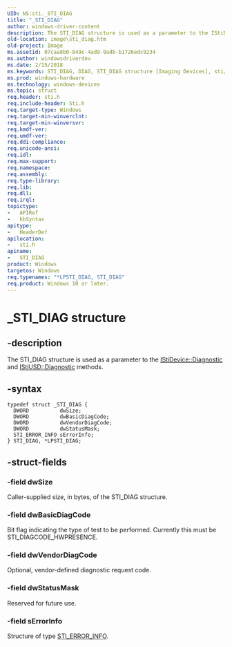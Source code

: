 ```yaml
---
UID: NS:sti._STI_DIAG
title: "_STI_DIAG"
author: windows-driver-content
description: The STI_DIAG structure is used as a parameter to the IStiDevice::Diagnostic and IStiUSD::Diagnostic methods.
old-location: image\sti_diag.htm
old-project: Image
ms.assetid: 07caa8b0-849c-4ad9-9adb-b1726edc9234
ms.author: windowsdriverdev
ms.date: 2/15/2018
ms.keywords: STI_DIAG, DIAG, STI_DIAG structure [Imaging Devices], sti/STI_DIAG, LPSTI_DIAG structure pointer [Imaging Devices], stifnc_793c0930-51bf-46b5-89c9-9ddaf91a1fee.xml, image.sti_diag, *LPSTI_DIAG, LPSTI_DIAG, _STI_DIAG, sti/LPSTI_DIAG
ms.prod: windows-hardware
ms.technology: windows-devices
ms.topic: struct
req.header: sti.h
req.include-header: Sti.h
req.target-type: Windows
req.target-min-winverclnt: 
req.target-min-winversvr: 
req.kmdf-ver: 
req.umdf-ver: 
req.ddi-compliance: 
req.unicode-ansi: 
req.idl: 
req.max-support: 
req.namespace: 
req.assembly: 
req.type-library: 
req.lib: 
req.dll: 
req.irql: 
topictype:
-	APIRef
-	kbSyntax
apitype:
-	HeaderDef
apilocation:
-	sti.h
apiname:
-	STI_DIAG
product: Windows
targetos: Windows
req.typenames: "*LPSTI_DIAG, STI_DIAG"
req.product: Windows 10 or later.
---
```


# _STI_DIAG structure


## -description


The STI_DIAG structure is used as a parameter to the <a href="https://msdn.microsoft.com/library/windows/hardware/ff543736">IStiDevice::Diagnostic</a> and <a href="https://msdn.microsoft.com/library/windows/hardware/ff543814">IStiUSD::Diagnostic</a> methods.


## -syntax


````
typedef struct _STI_DIAG {
  DWORD          dwSize;
  DWORD          dwBasicDiagCode;
  DWORD          dwVendorDiagCode;
  DWORD          dwStatusMask;
  STI_ERROR_INFO sErrorInfo;
} STI_DIAG, *LPSTI_DIAG;
````


## -struct-fields




### -field dwSize

Caller-supplied size, in bytes, of the STI_DIAG structure.


### -field dwBasicDiagCode

Bit flag indicating the type of test to be performed. Currently this must be STI_DIAGCODE_HWPRESENCE<i>.</i>


### -field dwVendorDiagCode

Optional, vendor-defined diagnostic request code.


### -field dwStatusMask

Reserved for future use.


### -field sErrorInfo

Structure of type <a href="..\sti\ns-sti-_error_infow.md">STI_ERROR_INFO</a>.

